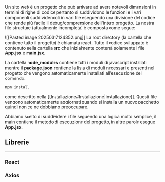 Un sito web è un progetto che può arrivare ad avere notevoli dimensioni in termini di righe di codice pertanto si suddividono le funzioni e i vari componenti suddividendoli in vari file eseguendo una divisione del codice che rende più facile il debug/comprensione dell'intero progetto. La nostra file structure (attualmente incompleta) è composta come segue:

![[Pasted image 20250317124352.png]]
La root directory (la cartella che contiene tutto il progetto) è chiamata react.
Tutto il codice sviluppato è contenuto nella cartella **src** che inizialmente conterrà solamente i file **App.jsx** e **main.jsx**.

La cartella **node_modules** contiene tutti i moduli di javascript installati mentre il **package.json** contiene la lista di moduli necessari e presenti nel progetto che vengono automaticamente installati all'esecuzione del comando:
```bash
npm install
```
come descritto nella [[Installazione#Installazione|installazione]]. Questi file vengono automaticamente aggiornati quando si installa un nuovo pacchetto quindi non ce ne dobbiamo preoccupare.

Abbiamo scelto di suddividere i file seguendo una logica molto semplice, il main contiene il metodo di esecuzione del progetto, in altre parole esegue **App.jsx**.

## Librerie
---
### React
### Axios

